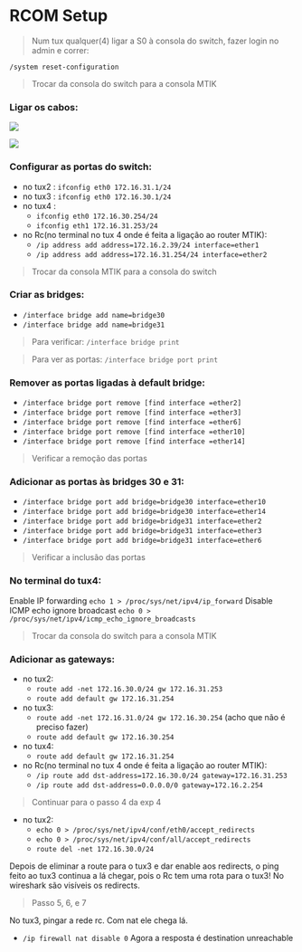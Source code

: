 # RCOM Setup

>Num tux qualquer(4) ligar a S0 à consola do switch, fazer login no admin e correr:

`/system reset-configuration`

>Trocar da consola do switch para a consola MTIK



### Ligar os cabos:

![](https://i.imgur.com/usIhgWv.jpg)

![](https://i.imgur.com/9GQUAOz.jpg)


### Configurar as portas do switch:
- no tux2 : `ifconfig eth0 172.16.31.1/24`
- no tux3 : `ifconfig eth0 172.16.30.1/24`
- no tux4 : 
    - `ifconfig eth0 172.16.30.254/24`
    - `ifconfig eth1 172.16.31.253/24`
- no Rc(no terminal no tux 4 onde é feita a ligação ao router MTIK):
    - `/ip address add address=172.16.2.39/24 interface=ether1`
    - `/ip address add address=172.16.31.254/24 interface=ether2`

>Trocar da consola MTIK para a consola do switch 

### Criar as bridges:
- `/interface bridge add name=bridge30`
- `/interface bridge add name=bridge31`
>Para verificar: `/interface bridge print`

>Para ver as portas: `/interface bridge port print`

### Remover as portas ligadas à default bridge:
- `/interface bridge port remove [find interface =ether2]`
- `/interface bridge port remove [find interface =ether3]`
- `/interface bridge port remove [find interface =ether6]`
- `/interface bridge port remove [find interface =ether10]`
- `/interface bridge port remove [find interface =ether14]`

>Verificar a remoção das portas

### Adicionar as portas às bridges 30 e 31:
- `/interface bridge port add bridge=bridge30 interface=ether10`
- `/interface bridge port add bridge=bridge30 interface=ether14`
- `/interface bridge port add bridge=bridge31 interface=ether2`
- `/interface bridge port add bridge=bridge31 interface=ether3`
- `/interface bridge port add bridge=bridge31 interface=ether6`

>Verificar a inclusão das portas

### No terminal do tux4:

Enable IP forwarding
`echo 1 > /proc/sys/net/ipv4/ip_forward`
Disable ICMP echo ignore broadcast
`echo 0 > /proc/sys/net/ipv4/icmp_echo_ignore_broadcasts`

>Trocar da consola do switch para a consola MTIK

### Adicionar as gateways:
- no tux2:
    - `route add -net 172.16.30.0/24 gw 172.16.31.253`
    - `route add default gw 172.16.31.254`
- no tux3:
    - `route add -net 172.16.31.0/24 gw 172.16.30.254` (acho que não é preciso fazer)
    - `route add default gw 172.16.30.254`
- no tux4:
    - `route add default gw 172.16.31.254`
- no Rc(no terminal no tux 4 onde é feita a ligação ao router MTIK):
    - `/ip route add dst-address=172.16.30.0/24 gateway=172.16.31.253`
    - `/ip route add dst-address=0.0.0.0/0 gateway=172.16.2.254`

>Continuar para o passo 4 da exp 4

- no tux2:
    - `echo 0 > /proc/sys/net/ipv4/conf/eth0/accept_redirects`
    - `echo 0 > /proc/sys/net/ipv4/conf/all/accept_redirects`
    - `route del -net 172.16.30.0/24`

Depois de eliminar a route para o tux3 e dar enable aos redirects, o ping feito ao tux3 continua a lá chegar, pois o Rc tem uma rota para o tux3! No wireshark são visíveis os redirects.

> Passo 5, 6, e 7

No tux3, pingar a rede rc. Com nat ele chega lá.
 - `/ip firewall nat disable 0`
Agora a resposta é destination unreachable